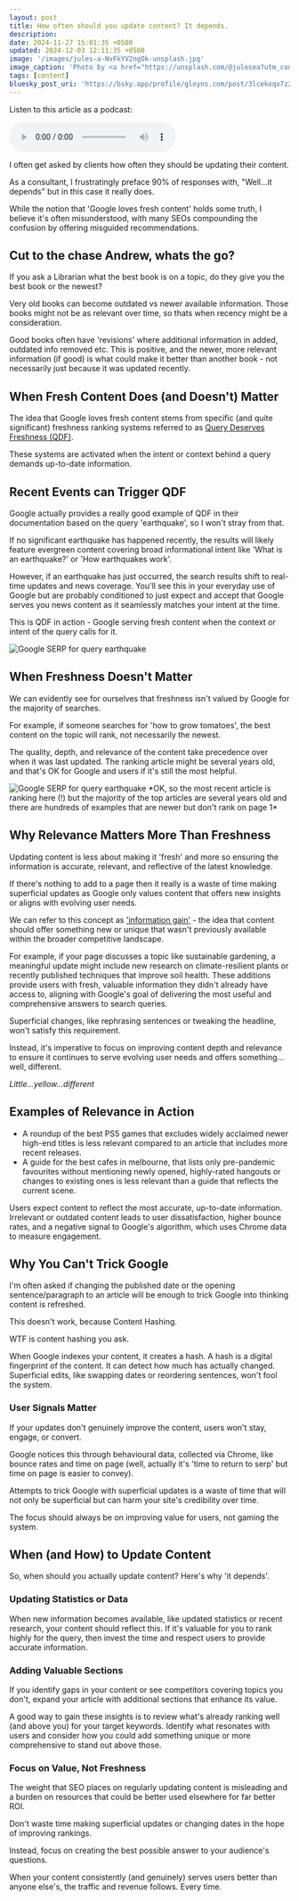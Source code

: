 ```yaml
---
layout: post
title: How often should you update content? It depends.
description: 
date: 2024-11-27 15:01:35 +0500
updated: 2024-12-03 12:11:35 +0500
image: '/images/jules-a-NvFkYV2ngOk-unsplash.jpg'
image_caption: 'Photo by <a href="https://unsplash.com/@julesea?utm_content=creditCopyText&utm_medium=referral&utm_source=unsplash">jules a.</a> on <a href="https://unsplash.com/photos/grayscale-photography-of-brother-typewriter-NvFkYV2ngOk?utm_content=creditCopyText&utm_medium=referral&utm_source=unsplash">Unsplash</a>'
tags: [content]
bluesky_post_uri: 'https://bsky.app/profile/gloyns.com/post/3lcekoqv7z22m'
---
```


Listen to this article as a podcast:

<audio controls>
  <source src="/audio/content-freshness.mp3" type="audio/mpeg">
  Your browser does not support the audio element.
</audio>


I often get asked by clients how often they should be updating their content.

As a consultant, I frustratingly preface 90% of responses with, "Well...it depends" but in this case it really does.

While the notion that 'Google loves fresh content' holds some truth, I believe it's often misunderstood, with many SEOs compounding the confusion by offering misguided recommendations.

<h2>Cut to the chase Andrew, whats the go?</h2>

If you ask a Librarian what the best book is on a topic, do they give you the best book or the newest?

Very old books can become outdated vs newer available information. Those books might not be as relevant over time, so thats when recency might be a consideration.

Good books often have 'revisions' where additional information in added, outdated info removed etc. This is positive, and the newer, more relevant information (if good) is what could make it better than another book - not necessarily just because it was updated recently.

<h2>When Fresh Content Does (and Doesn't) Matter</h2>

The idea that Google loves fresh content stems from specific (and quite significant) freshness ranking systems referred to as <a href="https://developers.google.com/search/docs/appearance/ranking-systems-guide" target="_blank">Query Deserves Freshness (QDF)</a>. 

These systems are activated when the intent or context behind a query demands up-to-date information.

<h2>Recent Events can Trigger QDF</h2>

Google actually provides a really good example of QDF in their documentation based on the query 'earthquake', so I won't stray from that. 

If no significant earthquake has happened recently, the results will likely feature evergreen content covering broad informational intent like 'What is an earthquake?' or 'How earthquakes work'.

However, if an earthquake has just occurred, the search results shift to real-time updates and news coverage. You'll see this in your everyday use of Google but are probably conditioned to just expect and accept that Google serves you news content as it seamlessly matches your intent at the time.

This is QDF in action - Google serving fresh content when the context or intent of the query calls for it.

<img src="/images/earthquake.png" loading="lazy" alt="Google SERP for query earthquake">

<h2>When Freshness Doesn't Matter</h2>

We can evidently see for ourselves that freshness isn't valued by Google for the majority of searches. 

For example, if someone searches for 'how to grow tomatoes', the best content on the topic will rank, not necessarily the newest. 

The quality, depth, and relevance of the content take precedence over when it was last updated. The ranking article might be several years old, and that's OK for Google and users if it's still the most helpful.

<img src="/images/growing-tomatoes.png" loading="lazy" alt="Google SERP for query earthquake">
*OK, so the most recent article is ranking here (!) but the majority of the top articles are several years old and there are hundreds of examples that are newer but don't rank on page 1*

<h2>Why Relevance Matters More Than Freshness</h2>

Updating content is less about making it 'fresh' and more so ensuring the information is accurate, relevant, and reflective of the latest knowledge. 

If there's nothing to add to a page then it really is a waste of time making superficial updates as Google only values content that offers new insights or aligns with evolving user needs.

We can refer to this concept as <a href="https://www.clearscope.io/blog/information-gain-seo" target="_blank">'information gain'</a> - the idea that content should offer something new or unique that wasn't previously available within the broader competitive landscape.

For example, if your page discusses a topic like sustainable gardening, a meaningful update might include new research on climate-resilient plants or recently published techniques that improve soil health. These additions provide users with fresh, valuable information they didn't already have access to, aligning with Google's goal of delivering the most useful and comprehensive answers to search queries.

Superficial changes, like rephrasing sentences or tweaking the headline, won't satisfy this requirement. 

Instead, it's imperative to focus on improving content depth and relevance to ensure it continues to serve evolving user needs and offers something…well, different.

<lite-youtube videoid="yJYyEuP9LOU"></lite-youtube>

*Little...yellow...different*

<h2>Examples of Relevance in Action</h2>

<ul>
<li>A roundup of the best PS5 games that excludes widely acclaimed newer high-end titles is less relevant compared to an article that includes more recent releases.</li>
<li>A guide for the best cafes in melbourne, that lists only pre-pandemic favourites without mentioning newly opened, highly-rated hangouts or changes to existing ones is less relevant than a guide that reflects the current scene.</li>
</ul>

Users expect content to reflect the most accurate, up-to-date information. Irrelevant or outdated content leads to user dissatisfaction, higher bounce rates, and a negative signal to Google's algorithm, which uses Chrome data to measure engagement.

<h2>Why You Can't Trick Google</h2>

I'm often asked if changing the published date or the opening sentence/paragraph to an article will be enough to trick Google into thinking content is refreshed.

This doesn't work, because Content Hashing.

WTF is content hashing you ask.

When Google indexes your content, it creates a hash. A hash is a digital fingerprint of the content. It can detect how much has actually changed. Superficial edits, like swapping dates or reordering sentences, won't fool the system.

<h3>User Signals Matter</h3>

If your updates don't genuinely improve the content, users won't stay, engage, or convert. 

Google notices this through behavioural data, collected via Chrome, like bounce rates and time on page (well, actually it's 'time to return to serp' but time on page is easier to convey).

Attempts to trick Google with superficial updates is a waste of time that will not only be superficial but can harm your site's credibility over time. 

The focus should always be on improving value for users, not gaming the system.

<h2>When (and How) to Update Content</h2>

So, when should you actually update content? Here's why 'it depends'.

<h3>Updating Statistics or Data</h3>

When new information becomes available, like updated statistics or recent research, your content should reflect this. If it's valuable for you to rank highly for the query, then invest the time and respect users to provide accurate information.

<h3>Adding Valuable Sections</h3>

If you identify gaps in your content or see competitors covering topics you don't, expand your article with additional sections that enhance its value.

A good way to gain these insights is to review what's already ranking well (and above you) for your target keywords. Identify what resonates with users and consider how you could add something unique or more comprehensive to stand out above those.

<h3>Focus on Value, Not Freshness</h3>

The weight that SEO places on regularly updating content is misleading and a burden on resources that could be better used elsewhere for far better ROI.

Don't waste time making superficial updates or changing dates in the hope of improving rankings. 

Instead, focus on creating the best possible answer to your audience's questions. 

When your content consistently (and genuinely) serves users better than anyone else's, the traffic and revenue follows. Every time.


<lite-youtube videoid="IKiSPUc2Jck" params="start=53"></lite-youtube>